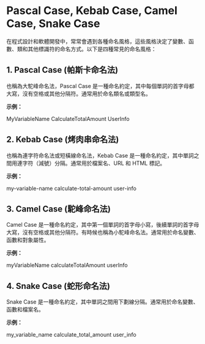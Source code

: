 # Pascal Case, Kebab Case, Camel Case, Snake Case

在程式設計和軟體開發中，常常會遇到各種命名風格，這些風格決定了變數、函數、類和其他標識符的命名方式。以下是四種常見的命名風格：

## 1. Pascal Case (帕斯卡命名法)

也稱為大駝峰命名法，Pascal Case 是一種命名約定，其中每個單詞的首字母都大寫，沒有空格或其他分隔符。通常用於命名類名或類型名。

**示例：**

MyVariableName
CalculateTotalAmount
UserInfo


## 2. Kebab Case (烤肉串命名法)

也稱為連字符命名法或短橫線命名法，Kebab Case 是一種命名約定，其中單詞之間用連字符（減號）分隔。通常用於檔案名、URL 和 HTML 標記。

**示例：**

my-variable-name
calculate-total-amount
user-info


## 3. Camel Case (駝峰命名法)

Camel Case 是一種命名約定，其中第一個單詞的首字母小寫，後續單詞的首字母大寫，沒有空格或其他分隔符。有時候也稱為小駝峰命名法。通常用於命名變數、函數和對象屬性。

**示例：**


myVariableName
calculateTotalAmount
userInfo


## 4. Snake Case (蛇形命名法)

Snake Case 是一種命名約定，其中單詞之間用下劃線分隔。通常用於命名變數、函數和檔案名。

**示例：**

my_variable_name
calculate_total_amount
user_info

